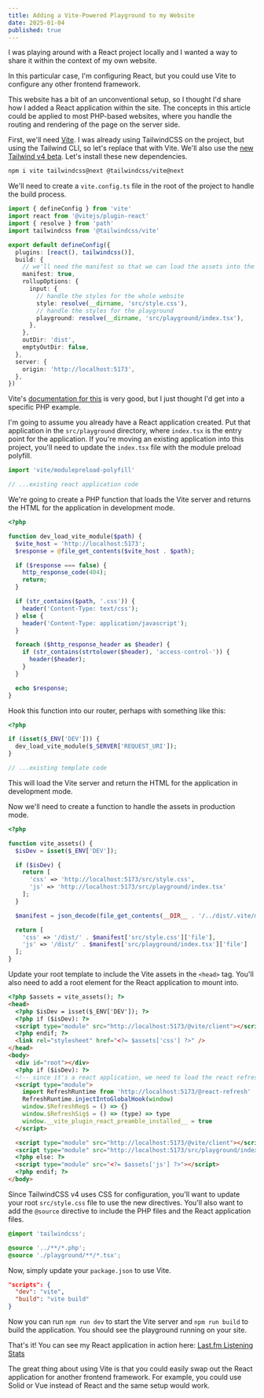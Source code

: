 ```yaml
---
title: Adding a Vite-Powered Playground to my Website
date: 2025-01-04
published: true
---
```


I was playing around with a React project locally and I wanted a way to share it within the context of my own website.

In this particular case, I'm configuring React, but you could use Vite to configure any other frontend framework.

This website has a bit of an unconventional setup, so I thought I'd share how I added a React application within the site. The concepts in this article could be applied to most PHP-based websites, where you handle the routing and rendering of the page on the server side.

First, we'll need [Vite](https://vite.dev/). I was already using TailwindCSS on the project, but using the Tailwind CLI, so let's replace that with Vite. We'll also use the [new Tailwind v4 beta](https://tailwindcss.com/docs/v4-beta). Let's install these new dependencies.

```bash
npm i vite tailwindcss@next @tailwindcss/vite@next
```

We'll need to create a `vite.config.ts` file in the root of the project to handle the build process.

```ts title="vite.config.ts"
import { defineConfig } from 'vite'
import react from '@vitejs/plugin-react'
import { resolve } from 'path'
import tailwindcss from '@tailwindcss/vite'

export default defineConfig({
  plugins: [react(), tailwindcss()],
  build: {
    // we'll need the manifest so that we can load the assets into the PHP template
    manifest: true,
    rollupOptions: {
      input: {
        // handle the styles for the whole website
        style: resolve(__dirname, 'src/style.css'),
        // handle the styles for the playground
        playground: resolve(__dirname, 'src/playground/index.tsx'),
      },
    },
    outDir: 'dist',
    emptyOutDir: false,
  },
  server: {
    origin: 'http://localhost:5173',
  },
})
```

Vite's [documentation for this](https://vite.dev/guide/backend-integration.html) is very good, but I just thought I'd get into a specific PHP example.

I'm going to assume you already have a React application created. Put that application in the `src/playground` directory, where `index.tsx` is the entry point for the application. If you're moving an existing application into this project, you'll need to update the `index.tsx` file with the module preload polyfill.

```ts title="src/playground/index.tsx"
import 'vite/modulepreload-polyfill'

// ...existing react application code
```

We're going to create a PHP function that loads the Vite server and returns the HTML for the application in development mode.

```php title="util/dev.php"
<?php

function dev_load_vite_module($path) {
  $vite_host = 'http://localhost:5173';
  $response = @file_get_contents($vite_host . $path);

  if ($response === false) {
    http_response_code(404);
    return;
  }

  if (str_contains($path, '.css')) {
    header('Content-Type: text/css');
  } else {
    header('Content-Type: application/javascript');
  }

  foreach ($http_response_header as $header) {
    if (str_contains(strtolower($header), 'access-control-')) {
      header($header);
    }
  }

  echo $response;
}
```

Hook this function into our router, perhaps with something like this:

```php title="handler.php"
<?php

if (isset($_ENV['DEV'])) {
  dev_load_vite_module($_SERVER['REQUEST_URI']);
}

// ...existing template code
```

This will load the Vite server and return the HTML for the application in development mode.

Now we'll need to create a function to handle the assets in production mode.

```php title="util/vite.php"
<?php

function vite_assets() {
  $isDev = isset($_ENV['DEV']);

  if ($isDev) {
    return [
      'css' => 'http://localhost:5173/src/style.css',
      'js' => 'http://localhost:5173/src/playground/index.tsx'
    ];
  }

  $manifest = json_decode(file_get_contents(__DIR__ . '/../dist/.vite/manifest.json'), true);

  return [
    'css' => '/dist/' . $manifest['src/style.css']['file'],
    'js' => '/dist/' . $manifest['src/playground/index.tsx']['file']
  ];
}
```

Update your root template to include the Vite assets in the `<head>` tag. You'll also need to add a root element for the React application to mount into.

```html title="templates/base.php"
<?php $assets = vite_assets(); ?>
<head>
  <?php $isDev = isset($_ENV['DEV']); ?>
  <?php if ($isDev): ?>
  <script type="module" src="http://localhost:5173/@vite/client"></script>
  <?php endif; ?>
  <link rel="stylesheet" href="<?= $assets['css'] ?>" />
</head>
<body>
  <div id="root"></div>
  <?php if ($isDev): ?>
  <!-- since it's a react application, we need to load the react refresh runtime for development. -->
  <script type="module">
    import RefreshRuntime from 'http://localhost:5173/@react-refresh'
    RefreshRuntime.injectIntoGlobalHook(window)
    window.$RefreshReg$ = () => {}
    window.$RefreshSig$ = () => (type) => type
    window.__vite_plugin_react_preamble_installed__ = true
  </script>

  <script type="module" src="http://localhost:5173/@vite/client"></script>
  <script type="module" src="http://localhost:5173/src/playground/index.tsx"></script>
  <?php else: ?>
  <script type="module" src="<?= $assets['js'] ?>"></script>
  <?php endif; ?>
</body>
```

Since TailwindCSS v4 uses CSS for configuration, you'll want to update your root `src/style.css` file to use the new directives. You'll also want to add the `@source` directive to include the PHP files and the React application files.

```css title="src/style.css"
@import 'tailwindcss';

@source '../**/*.php';
@source './playground/**/*.tsx';
```

Now, simply update your `package.json` to use Vite.

```json title="package.json"
"scripts": {
  "dev": "vite",
  "build": "vite build"
}
```

Now you can run `npm run dev` to start the Vite server and `npm run build` to build the application. You should see the playground running on your site.

That's it! You can see my React application in action here: [Last.fm Listening Stats](/playground/lastfm)

The great thing about using Vite is that you could easily swap out the React application for another frontend framework. For example, you could use Solid or Vue instead of React and the same setup would work.
